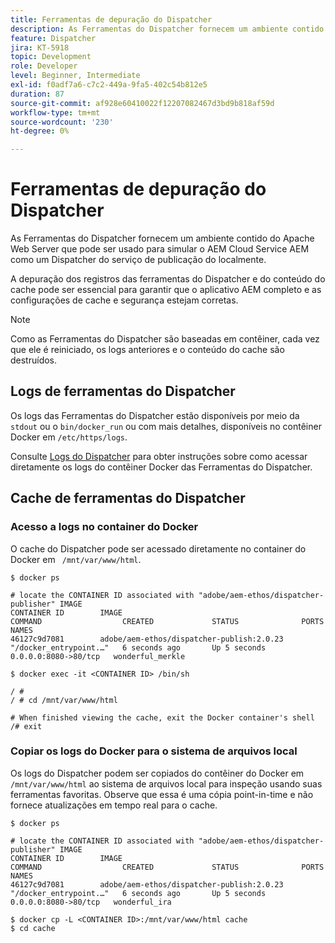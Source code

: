 ```yaml
---
title: Ferramentas de depuração do Dispatcher
description: As Ferramentas do Dispatcher fornecem um ambiente contido do Apache Web Server que pode ser usado para simular o AEM Cloud Service AEM como um Dispatcher do serviço de publicação do localmente. A depuração dos registros das ferramentas do Dispatcher e do conteúdo do cache pode ser essencial para garantir que o aplicativo AEM completo e as configurações de cache e segurança estejam corretas.
feature: Dispatcher
jira: KT-5918
topic: Development
role: Developer
level: Beginner, Intermediate
exl-id: f0adf7a6-c7c2-449a-9fa5-402c54b812e5
duration: 87
source-git-commit: af928e60410022f12207082467d3bd9b818af59d
workflow-type: tm+mt
source-wordcount: '230'
ht-degree: 0%

---
```


# Ferramentas de depuração do Dispatcher

As Ferramentas do Dispatcher fornecem um ambiente contido do Apache Web Server que pode ser usado para simular o AEM Cloud Service AEM como um Dispatcher do serviço de publicação do localmente.

A depuração dos registros das ferramentas do Dispatcher e do conteúdo do cache pode ser essencial para garantir que o aplicativo AEM completo e as configurações de cache e segurança estejam corretas.

>[!NOTE]
>
>Como as Ferramentas do Dispatcher são baseadas em contêiner, cada vez que ele é reiniciado, os logs anteriores e o conteúdo do cache são destruídos.

## Logs de ferramentas do Dispatcher

Os logs das Ferramentas do Dispatcher estão disponíveis por meio da `stdout` ou o `bin/docker_run` ou com mais detalhes, disponíveis no contêiner Docker em `/etc/https/logs`.

Consulte [Logs do Dispatcher](./logs.md#dispatcher-logs) para obter instruções sobre como acessar diretamente os logs do contêiner Docker das Ferramentas do Dispatcher.

## Cache de ferramentas do Dispatcher

### Acesso a logs no container do Docker

O cache do Dispatcher pode ser acessado diretamente no container do Docker em ` /mnt/var/www/html`.

```shell
$ docker ps

# locate the CONTAINER ID associated with "adobe/aem-ethos/dispatcher-publisher" IMAGE
CONTAINER ID        IMAGE                                       COMMAND                  CREATED             STATUS              PORTS                  NAMES
46127c9d7081        adobe/aem-ethos/dispatcher-publish:2.0.23   "/docker_entrypoint.…"   6 seconds ago       Up 5 seconds        0.0.0.0:8080->80/tcp   wonderful_merkle

$ docker exec -it <CONTAINER ID> /bin/sh

/ # 
/ # cd /mnt/var/www/html

# When finished viewing the cache, exit the Docker container's shell
/# exit
```

### Copiar os logs do Docker para o sistema de arquivos local

Os logs do Dispatcher podem ser copiados do contêiner do Docker em `/mnt/var/www/html` ao sistema de arquivos local para inspeção usando suas ferramentas favoritas. Observe que essa é uma cópia point-in-time e não fornece atualizações em tempo real para o cache.

```shell
$ docker ps

# locate the CONTAINER ID associated with "adobe/aem-ethos/dispatcher-publisher" IMAGE
CONTAINER ID        IMAGE                                       COMMAND                  CREATED             STATUS              PORTS                  NAMES
46127c9d7081        adobe/aem-ethos/dispatcher-publish:2.0.23   "/docker_entrypoint.…"   6 seconds ago       Up 5 seconds        0.0.0.0:8080->80/tcp   wonderful_ira

$ docker cp -L <CONTAINER ID>:/mnt/var/www/html cache 
$ cd cache
```
